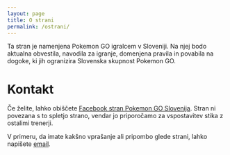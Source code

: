 ```yaml
---
layout: page
title: O strani
permalink: /ostrani/
---
```


Ta stran je namenjena Pokemon GO igralcem v Sloveniji. Na njej bodo aktualna
obvestila, navodila za igranje, domenjena pravila in povabila na dogoke, ki jih
ogranizira Slovenska skupnost Pokemon GO.

# Kontakt

Če želite, lahko obiščete
[Facebook stran Pokemon GO Slovenija](https://www.facebook.com/groups/1075619265819315/).
Stran ni povezana s to spletjo strano, vendar jo priporočamo za vspostavitev
stika z ostalimi trenerji.

V primeru, da imate kakšno vprašanje ali pripombo glede strani, lahko napišete
[email](mailto:kolman.maks@gmail.com).



